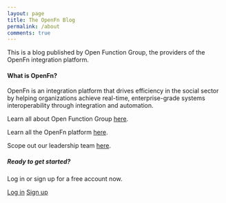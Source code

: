 ```yaml
---
layout: page
title: The OpenFn Blog
permalink: /about
comments: true
---
```


<div class="row justify-content-between">
<div class="col-md-8 pr-5">

<p>This is a blog published by Open Function Group, the providers of the OpenFn integration platform. </p>

<h4>What is OpenFn?</h4>
<p> OpenFn is an integration platform that drives efficiency in the social sector by helping organizations achieve real-time, enterprise-grade systems interoperability through integration and automation.</p>

<p>Learn all about Open Function Group <a href="https://openfn.org/about">here</a>.</p>
<p>Learn all the OpenFn platform <a href="https://openfn.org/what">here</a>.</p>
<p>Scope out our leadership team <a href="https://openfn.org/leadership">here</a>.</p>

</div>

<div class="col-md-4">

<div class="sticky-top sticky-top-80">
<h5>Ready to get started?</h5>

<p>Log in or sign up for a free account now.</p>

<a href="https://www.openfn.org/projects" class="btn btn-primary">Log in</a>
<a href="https://www.openfn.org/signup" class="btn btn-info">Sign up</a>

</div>
</div>
</div>
